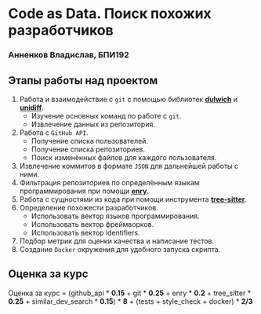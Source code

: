 # Code as Data. Поиск похожих разработчиков

### Анненков Владислав, БПИ192

## Этапы работы над проектом

1. Работа и взаимодействие с `git` с помощью библиотек **[dulwich](https://www.dulwich.io/)** и **[unidiff](https://pypi.org/project/unidiff/)**.
    + Изучение основных команд по работе с `git`.
    + Извлечение данных из репозитория.
1. Работа с `GitHub API`.
    + Получение списка пользователей.
    + Получение списка репозиториев.
    + Поиск изменённых файлов для каждого пользователя.
1. Извлечение коммитов в формате `JSON` для дальнейшей работы с ними.
1. Фильтрация репозиториев по определённым языкам программирования при помощи **[enry](https://github.com/go-enry/go-enry)**.
1. Работа с сущностями из кода при помощи инструмента **[tree-sitter](https://github.com/tree-sitter/tree-sitter)**.
1. Определение похожести разработчиков.
    + Использовать вектор языков программирования.
    + Использовать вектор фреймворков.
    + Использовать вектор identifiers.
1. Подбор метрик для оценки качества и написание тестов.
1. Создание `Docker` окружения для удобного запуска скрипта.

## Оценка за курс

Оценка за курс = (github_api * **0.15** + git * **0.25** + enry * **0.2** + tree_sitter * **0.25** + similar_dev_search * **0.15**) * **8** + (tests + style_check + docker) * **2/3**
